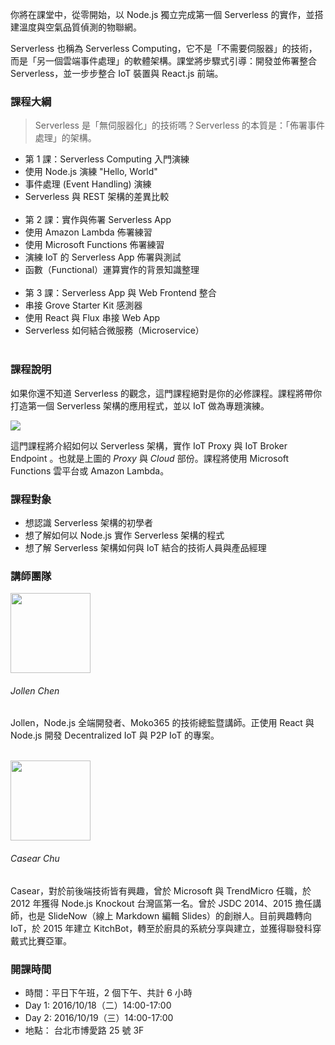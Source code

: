 <p class="lead">你將在課堂中，從零開始，以 Node.js 獨立完成第一個 Serverless 的實作，並搭建溫度與空氣品質偵測的物聯網。</p>

Serverless 也稱為 Serverless Computing，它不是「不需要伺服器」的技術，而是「另一個雲端事件處理」的軟體架構。課堂將步驟式引導：開發並佈署整合 Serverless，並一步步整合 IoT 裝置與 React.js 前端。

### 課程大綱

> Serverless 是「無伺服器化」的技術嗎？Serverless 的本質是：「佈署事件處理」的架構。

* 第 1 課：Serverless Computing 入門演練
 * 使用 Node.js 演練 "Hello, World"
 * 事件處理 (Event Handling) 演練
 * Serverless 與 REST 架構的差異比較<br /><br />
* 第 2 課：實作與佈署 Serverless App
 * 使用 Amazon Lambda 佈署練習
 * 使用 Microsoft Functions 佈署練習
 * 演練 IoT 的 Serverless App 佈署與測試
 * 函數（Functional）運算實作的背景知識整理<br /><br />
* 第 3 課：Serverless App 與 Web Frontend 整合
 * 串接 Grove Starter Kit 感測器
 * 使用 React 與 Flux 串接 Web App
 * Serverless 如何結合微服務（Microservice）<br /><br />

### 課程說明

如果你還不知道 Serverless 的觀念，這門課程絕對是你的必修課程。課程將帶你打造第一個 Serverless 架構的應用程式，並以 IoT 做為專題演練。

![](https://cloud.githubusercontent.com/assets/1126021/13871103/b0f09960-ed1c-11e5-810b-33f4aa8f0e70.png)

這門課程將介紹如何以 Serverless 架構，實作 IoT Proxy 與 IoT Broker Endpoint 。也就是上圖的 _Proxy_ 與 _Cloud_ 部份。課程將使用 Microsoft Functions 雲平台或 Amazon Lambda。

### 課程對象

* 想認識 Serverless 架構的初學者
* 想了解如何以 Node.js 實作 Serverless 架構的程式
* 想了解 Serverless 架構如何與 IoT 結合的技術人員與產品經理

### 講師團隊

<div>
<img src="https://avatars1.githubusercontent.com/u/1126021?v=3&s=400" width="128" height="128" class="img-circle img-responsive pull-left">
<h6>Jollen Chen </h6>
<p>Jollen，Node.js 全端開發者、Moko365 的技術總監暨講師。正使用 React 與 Node.js 開發 Decentralized IoT 與 P2P IoT 的專案。</p>
</div>

<br >
<div>
<img src="https://avatars0.githubusercontent.com/u/2017447?v=3&amp;s=460" width="128" height="128" class="img-circle img-responsive pull-left">
<h6>Casear Chu</h6>
<p>Casear，對於前後端技術皆有興趣，曾於 Microsoft 與 TrendMicro 任職，於 2012 年獲得 Node.js Knockout 台灣區第一名。曾於 JSDC 2014、2015 擔任講師，也是 SlideNow（線上 Markdown 編輯 Slides）的創辦人。目前興趣轉向 IoT，於 2015 年建立 KitchBot，轉至於廚具的系統分享與建立，並獲得聯發科穿戴式比賽亞軍。</p>
</div>

### 開課時間

* 時間：平日下午班，2 個下午、共計 6 小時
 * Day 1: 2016/10/18（二）14:00-17:00
 * Day 2: 2016/10/19（三）14:00-17:00
* 地點： 台北市博愛路 25 號 3F

